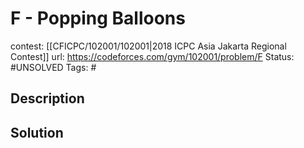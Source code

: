 # F - Popping Balloons

contest: [[CFICPC/102001/102001|2018 ICPC Asia Jakarta Regional Contest]]
url: https://codeforces.com/gym/102001/problem/F
Status: #UNSOLVED
Tags: #

## Description

## Solution

